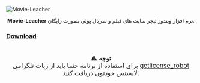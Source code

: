 ![Movie-Leacher](https://i.ibb.co/sJmQRND7/icon.png)

<div align="center">
  <b>Movie-Leacher</b> نرم افزار ویندوز لیچر سایت های فیلم و سریال پولی بصورت رایگان.
</div>

### [Download](https://github.com/Sigari-Dev/Movie-Leacher/releases/tag/release-1.0)

#

<div align="center" style="font-size: 1.2em;">
  <b>⚠️ توجه</b><br>
  برای استفاده از برنامه حتما باید از ربات تلگرامی <a href="https://t.me/getlicense_robot">getlicense_robot</a> لایسنس خودتون دریافت کنید.
</div>
